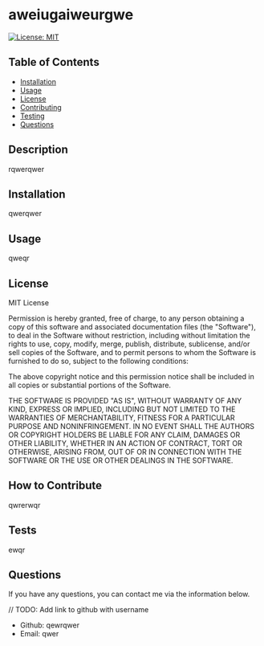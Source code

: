 # aweiugaiweurgwe

  [![License: MIT](https://img.shields.io/badge/License-MIT-yellow.svg)](https://opensource.org/licenses/MIT)

  ## Table of Contents
  
  - [Installation](#installation)
  - [Usage](#usage)
  - [License](#license)
  - [Contributing](#how-to-contribute)
  - [Testing](#tests)
  - [Questions](#questions)

  ## Description
  
  rqwerqwer
  
  ## Installation
  
  qwerqwer

  ## Usage

  qweqr
  
  ## License

  
  MIT License
        
  Permission is hereby granted, free of charge, to any person obtaining a copy
  of this software and associated documentation files (the "Software"), to deal
  in the Software without restriction, including without limitation the rights
  to use, copy, modify, merge, publish, distribute, sublicense, and/or sell
  copies of the Software, and to permit persons to whom the Software is
  furnished to do so, subject to the following conditions:
        
  The above copyright notice and this permission notice shall be included in all
  copies or substantial portions of the Software.
        
  THE SOFTWARE IS PROVIDED "AS IS", WITHOUT WARRANTY OF ANY KIND, EXPRESS OR
  IMPLIED, INCLUDING BUT NOT LIMITED TO THE WARRANTIES OF MERCHANTABILITY,
  FITNESS FOR A PARTICULAR PURPOSE AND NONINFRINGEMENT. IN NO EVENT SHALL THE
  AUTHORS OR COPYRIGHT HOLDERS BE LIABLE FOR ANY CLAIM, DAMAGES OR OTHER
  LIABILITY, WHETHER IN AN ACTION OF CONTRACT, TORT OR OTHERWISE, ARISING FROM,
  OUT OF OR IN CONNECTION WITH THE SOFTWARE OR THE USE OR OTHER DEALINGS IN THE
  SOFTWARE.
        
  
  ## How to Contribute
  
  qwrerwqr
  
  ## Tests
  
  ewqr
  
  ## Questions
  
  If you have any questions, you can contact me via the information below.

  // TODO: Add link to github with username 
  * Github: qewrqwer
  * Email: qwer

